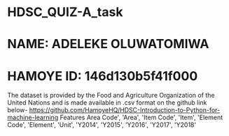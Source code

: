 # HDSC_QUIZ-A_task
# NAME: ADELEKE OLUWATOMIWA
# HAMOYE ID: 146d130b5f41f000
The dataset is provided by the Food and Agriculture Organization of the United Nations and is made available in .csv format on the github link below-  https://github.com/HamoyeHQ/HDSC-Introduction-to-Python-for-machine-learning   Features  Area Code',  'Area',   'Item Code',   'Item',   'Element Code',   'Element',  'Unit',   'Y2014',   'Y2015',   'Y2016',   'Y2017',   'Y2018'
